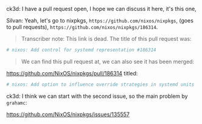 ck3d: I have a pull request open, I hope we can discuss it here, it's this one,

Silvan: Yeah, let's go to nixpkgs, `https://github.com/nixos/nixpkgs`, (goes to pull requests),
`https://github.com/nixos/nixpkgs/186314`.

> Transcriber note: This link is dead. The title of this pull request was:

```nix
# nixos: Add control for systemd representation #186314
```

> We can find this pull request at, we can also see it has been merged:

https://github.com/NixOS/nixpkgs/pull/186314 titled: 

```nix
# nixos: Add option to influence override strategies in systemd units
```

ck3d: I think we can start with the second issue, so the main problem by `grahamc`:

https://github.com/NixOS/nixpkgs/issues/135557


